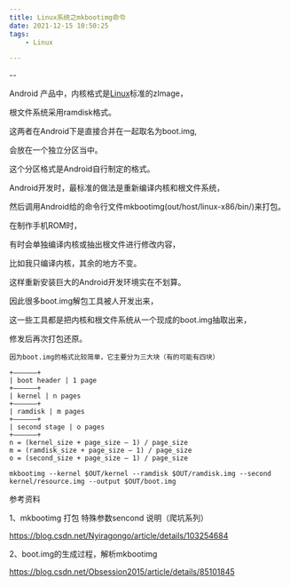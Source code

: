 ```yaml
---
title: Linux系统之mkbootimg命令
date: 2021-12-15 10:50:25
tags:
	- Linux

---
```


--

Android 产品中，内核格式是[Linux](https://so.csdn.net/so/search?from=pc_blog_highlight&q=Linux)标准的zImage，

根文件系统采用ramdisk格式。

这两者在Android下是直接合并在一起取名为boot.img,

会放在一个独立分区当中。

这个分区格式是Android自行制定的格式。

Android开发时，最标准的做法是重新编译内核和根文件系统，

然后调用Android给的命令行文件mkbootimg(out/host/linux-x86/bin/)来打包。

在制作手机ROM时，

有时会单独编译内核或抽出根文件进行修改内容，

比如我只编译内核，其余的地方不变。

这样重新安装巨大的Android开发环境实在不划算。

因此很多boot.img解包工具被人开发出来，

这一些工具都是把内核和根文件系统从一个现成的boot.img抽取出来，

修发后再次打包还原。

```
因为boot.img的格式比较简单，它主要分为三大块（有的可能有四块）

+—————–+
| boot header | 1 page
+—————–+
| kernel | n pages
+—————–+
| ramdisk | m pages
+—————–+
| second stage | o pages
+—————–+
n = (kernel_size + page_size – 1) / page_size
m = (ramdisk_size + page_size – 1) / page_size
o = (second_size + page_size – 1) / page_size
```



```
mkbootimg --kernel $OUT/kernel --ramdisk $OUT/ramdisk.img --second kernel/resource.img --output $OUT/boot.img
```



参考资料

1、mkbootimg 打包 特殊参数sencond 说明（爬坑系列）

https://blog.csdn.net/Nyiragongo/article/details/103254684

2、boot.img的生成过程，解析mkbootimg

https://blog.csdn.net/Obsession2015/article/details/85101845